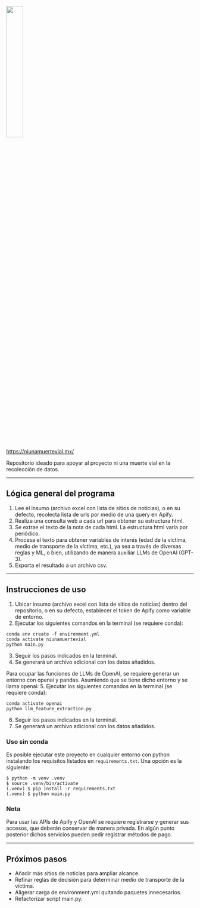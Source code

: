 <img src="numv_logo.png" width="30%" />

https://niunamuertevial.mx/

Repositorio ideado para apoyar al proyecto ni una muerte vial en la recolección de datos.

---------------------------------------------------------------------------------------------------------------------

## Lógica general del programa

1. Lee el insumo (archivo excel con lista de sitios de noticias), o en su defecto, recolecta lista de urls por medio de una query en Apify.
2. Realiza una consulta web a cada url para obtener su estructura html.
3. Se extrae el texto de la nota de cada html. La estructura html varía por periódico.
4. Procesa el texto para obtener variables de interés (edad de la víctima, medio de transporte de la víctima, etc.), ya sea a través de diversas reglas y ML, o bien, utilizando de manera auxiliar LLMs de OpenAI (GPT-3).
5. Exporta el resultado a un archivo csv.

---------------------------------------------------------------------------------------------------------------------

## Instrucciones de uso

1. Ubicar insumo (archivo excel con lista de sitios de noticias) dentro del repositorio, o en su defecto, establecer el token de Apify como variable de entorno.
2. Ejecutar los siguientes comandos en la terminal (se requiere conda):
```
conda env create -f environment.yml
conda activate niunamuertevial
python main.py
```
3. Seguir los pasos indicados en la terminal.
4. Se generará un archivo adicional con los datos añadidos.

Para ocupar las funciones de LLMs de OpenAI, se requiere generar un entorno con openai y pandas.
Asumiendo que se tiene dicho entorno y se llama openai:
5. Ejecutar los siguientes comandos en la terminal (se requiere conda):
```
conda activate openai
python llm_feature_extraction.py
```
6. Seguir los pasos indicados en la terminal.
7. Se generará un archivo adicional con los datos añadidos.

### Uso sin conda

Es posible ejecutar este proyecto en cualquier entorno con python instalando los
requisitos listados en `requirements.txt`. Una opción es la siguiente:

```shell-session
$ python -m venv .venv
$ source .venv/bin/activate
(.venv) $ pip install -r requirements.txt
(.venv) $ python main.py
```

### Nota

Para usar las APIs de Apify y OpenAI se requiere registrarse y generar sus accesos, que deberán conservar de manera privada. En algún punto posterior dichos servicios pueden pedir registrar métodos de pago.

---------------------------------------------------------------------------------------------------------------------

## Próximos pasos

- Añadir más sitios de noticias para ampliar alcance.
- Refinar reglas de decisión para determinar medio de transporte de la víctima.
- Aligerar carga de environment.yml quitando paquetes innecesarios.
- Refactorizar script main.py.
